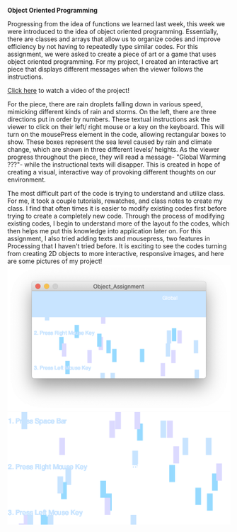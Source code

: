 **Object Oriented Programming**

Progressing from the idea of functions we learned last week, this week we were introduced to the idea of object oriented programming. Essentially, there are classes and arrays that allow us to organize codes and improve efficiency by not having to repeatedly type similar codes. For this assignment, we were asked to create a piece of art or a game that uses object oriented programming. For my project, I created an interactive art piece that displays different messages when the viewer follows the instructions.

[Click here](https://youtu.be/6xygL69nB30) to watch a video of the project! 

For the piece, there are rain droplets falling down in various speed, mimicking different kinds of rain and storms. On the left, there are three directions put in order by numbers. These textual instructions ask the viewer to click on their left/ right mouse or a key on the keyboard. This will turn on the mousePress element in the code, allowing rectangular boxes to show. These boxes represent the sea level caused by rain and climate change, which are shown in three different levels/ heights. As the viewer progress throughout the piece, they will read a message- "Global Warming ???"- while the instructional texts will disapper. This is created in hope of creating a visual, interactive way of provoking different thoughts on our environment. 

The most difficult part of the code is trying to understand and utilize class. For me, it took a couple tutorials, rewatches, and  class notes to create my class. I find that often times it is easier to modify existing codes first before trying to create a completely new code. Through the process of modifying existing codes, I begin to understand more of the layout fo the codes, which then helps me put this knowledge into application later on. For this assignment, I also tried adding texts and mousepress, two features in Processing that I haven't tried before. It is exciting to see the codes turning from creating 2D objects to more interactive, responsive images, and here are some pictures of my project!
![](Image1.png)
![](Image2.png)
